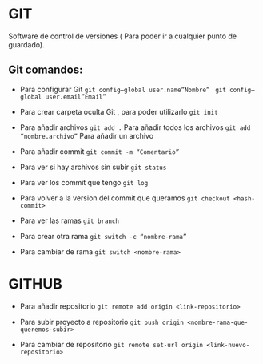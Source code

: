 # GIT

Software de control de versiones ( Para poder ir a cualquier punto de guardado).

## Git comandos: 

* Para configurar Git
`git config—global user.name”Nombre” ` 
`git config—global user.email”Email” ` 

* Para crear carpeta oculta Git , para poder utilizarlo
`git init`

* Para añadir archivos
`git add .`  Para añadir todos los archivos
`git add “nombre.archivo”` Para añadir un archivo

* Para añadir commit 
`git commit -m “Comentario”`

* Para ver si hay archivos sin subir
`git status`

* Para ver los commit que tengo
`git log`

* Para volver a la version del commit que queramos
`git checkout <hash-commit>`

* Para ver las ramas
`git branch`

* Para crear otra rama
`git switch -c “nombre-rama”`

* Para cambiar de rama
`git switch <nombre-rama>`


# GITHUB

* Para añadir repositorio
`git remote add origin <link-repositorio>`

* Para subir proyecto a repositorio
`git push origin <nombre-rama-que-queremos-subir>`

* Para cambiar de repositorio
`git remote set-url origin <link-nuevo-repositorio>`